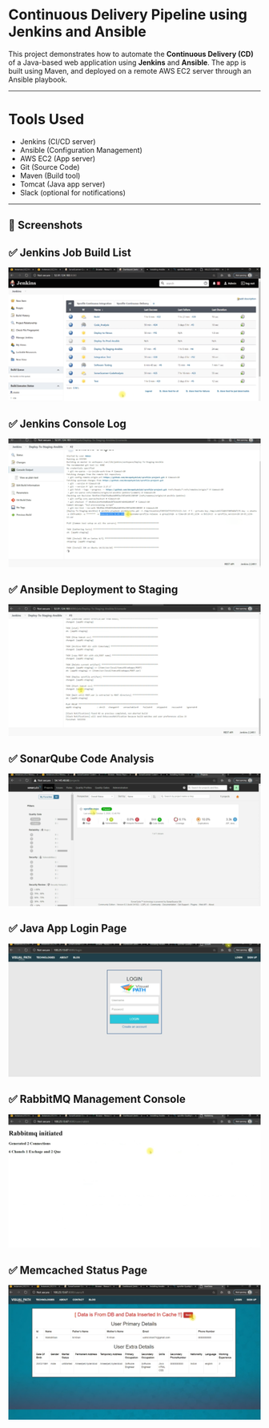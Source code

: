 # Continuous Delivery Pipeline using Jenkins and Ansible

This project demonstrates how to automate the **Continuous Delivery (CD)** of a Java-based web application using **Jenkins** and **Ansible**. The app is built using Maven, and deployed on a remote AWS EC2 server through an Ansible playbook.

---

# Tools Used

- Jenkins (CI/CD server)
- Ansible (Configuration Management)
- AWS EC2 (App server)
- Git (Source Code)
- Maven (Build tool)
- Tomcat (Java app server)
- Slack (optional for notifications)

---

## 📸 Screenshots

## ✅ Jenkins Job Build List
![Jenkins Jobs](Screenshots/jenkins-build-jobs.png)

## ✅ Jenkins Console Log
![Jenkins Log](Screenshots/jenkins-console-log.png)

## ✅ Ansible Deployment to Staging
![Ansible Deploy](Screenshots/ansible-deploy-staging.png)

## ✅ SonarQube Code Analysis
![SonarQube](Screenshots/sonarqube-report.png)

## ✅ Java App Login Page
![Login](Screenshots/app-login-page.png)

## ✅ RabbitMQ Management Console
![RabbitMQ](Screenshots/rabbitmq-dashboard.png)

## ✅ Memcached Status Page
![Memcached](Screenshots/memcached-status.png)



